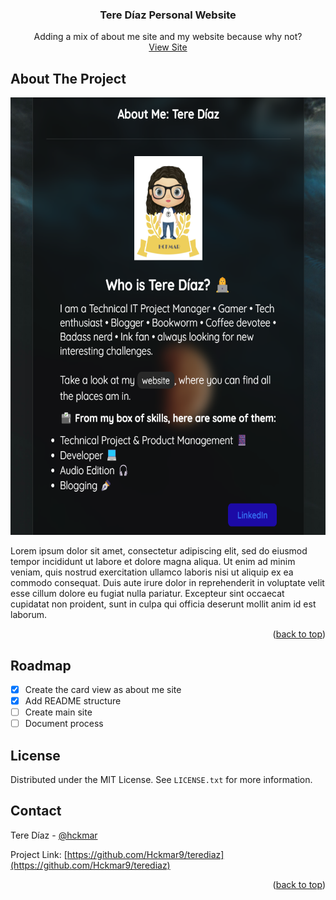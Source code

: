   <h3 align="center">Tere Díaz Personal Website</h3>

  <p align="center">
    Adding a mix of about me site and my website because why not?
    <br />
    <a href="https://terediaz.site" target="_blank">View Site</a>
  </p>
</div>

<!-- ABOUT THE PROJECT -->
## About The Project
<div align="center">
  <a href="#">
    <img src="img/about-me-card.png" alt="about-me" width="600" height="700">
  </a>
</div>

Lorem ipsum dolor sit amet, consectetur adipiscing elit, sed do eiusmod tempor incididunt ut labore et dolore magna aliqua. Ut enim ad minim veniam, quis nostrud exercitation ullamco laboris nisi ut aliquip ex ea commodo consequat. Duis aute irure dolor in reprehenderit in voluptate velit esse cillum dolore eu fugiat nulla pariatur. Excepteur sint occaecat cupidatat non proident, sunt in culpa qui officia deserunt mollit anim id est laborum.

<p align="right">(<a href="#readme-top">back to top</a>)</p>

<!-- ROADMAP -->
## Roadmap

* [x] Create the card view as about me site
* [x] Add README structure
* [ ] Create main site
* [ ] Document process

<!-- LICENSE -->
## License

Distributed under the MIT License. See `LICENSE.txt` for more information.

<!-- CONTACT -->
## Contact

Tere Díaz - [@hckmar](https://twitter.com/hckmar)

Project Link: [https://github.com/Hckmar9/terediaz](https://github.com/Hckmar9/terediaz)

<p align="right">(<a href="#readme-top">back to top</a>)</p>